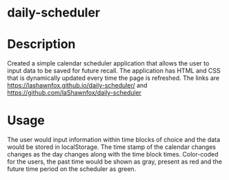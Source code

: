 # daily-scheduler
# Description 

Created a simple calendar scheduler application that allows the user to input data to be saved for future recall. The application has HTML and CSS that is dynamically updated every time the page is refreshed.
The links are https://lashawnfox.github.io/daily-scheduler/  and 
https://github.com/laShawnfox/daily-scheduler
# Usage

The user would input information within time blocks of choice and the data would be stored in localStorage. The time stamp of the calendar changes changes as the day changes along with the time block times. Color-coded for the users, the past time would be shown as gray, present as red and the future time period on the scheduler as green.
